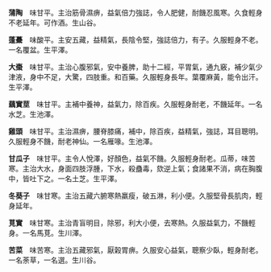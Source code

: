 **蒲陶**　味甘平。主治筋骨濕痹，益氣倍力強誌，令人肥健，耐饑忍風寒。久食輕身不老延年。可作酒。生山谷。

**蓬虆**　味酸平。主安五藏，益精氣，長陰令堅，強誌倍力，有子。久服輕身不老。一名覆盆。生平澤。

**大棗**　味甘平。主治心腹邪氣，安中養脾，助十二經，平胃氣，通九竅，補少氣少津液，身中不足，大驚，四肢重。和百藥。久服輕身長年。葉覆麻黃，能令出汗。生平澤。

**藕實莖**　味甘平。主補中養神，益氣力，除百疾。久服輕身耐老，不饑延年。一名水芝。生池澤。

**雞頭**　味甘平。主治濕痹，腰脊膝痛，補中，除百疾，益精氣，強誌，耳目聰明。久服輕身不饑，耐老神仙。一名雁喙。生池澤。

**甘瓜子**　味甘平。主令人悅澤，好顏色，益氣不饑。久服輕身耐老。瓜蒂，味苦寒。主治大水，身面四肢浮腫，下水，殺蠱毒，欬逆上氣；食諸果不消，病在胸腹中，皆吐下之。一名土芝。生平澤。

**冬葵子**　味甘寒。主治五藏六腑寒熱羸瘦，破五淋，利小便。久服堅骨長肌肉，輕身延年。

**莧實**　味甘寒。主治青盲明目，除邪，利大小便，去寒熱。久服益氣力，不饑輕身。一名馬莧。生川澤。

**苦菜**　味苦寒。主治五藏邪氣，厭榖胃痹。久服安心益氣，聰察少臥，輕身耐老。一名荼草，一名選。生川谷。
